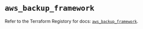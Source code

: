 # `aws_backup_framework`

Refer to the Terraform Registory for docs: [`aws_backup_framework`](https://registry.terraform.io/providers/hashicorp/aws/5.16.0/docs/resources/backup_framework).
